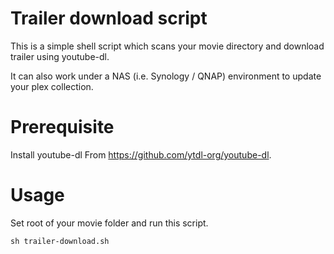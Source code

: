 # Trailer download script
This is a simple shell script which scans your movie directory and download trailer using youtube-dl.

It can also work under a NAS (i.e. Synology / QNAP) environment to update your plex collection.

# Prerequisite
Install youtube-dl
From https://github.com/ytdl-org/youtube-dl.

# Usage
Set root of your movie folder and run this script.
```
sh trailer-download.sh
````
